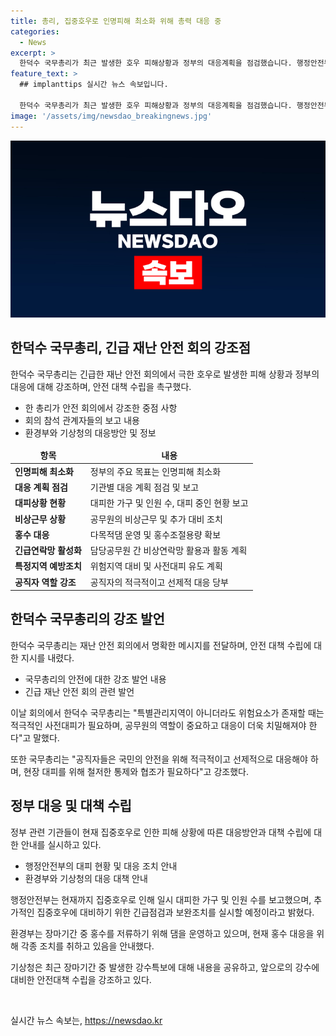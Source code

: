 ```yaml
---
title: 총리, 집중호우로 인명피해 최소화 위해 총력 대응 중
categories:
  - News
excerpt: >
  한덕수 국무총리가 최근 발생한 호우 피해상황과 정부의 대응계획을 점검했습니다. 행정안전부는 6개 시·도에서 2585세대 3568명이 대피하고 있으며, 1만 4579명의 공무원이 비상근무 중이라고 전했습니다. 환경부는 댐을 운영하여 홍수를 저류하고 있으며, 기상청은 강수구역이 좁고 강수강도가 강화되는 만큼 철저한 대비가 필요하다고 강조했습니다. 한 총리는 무리하게 선제적 대피와 철저한 통제가 필요하다며, 공직자들에게 국민의 생명과 안전을 최우선으로 삼아 업무에 임할 것을 당부했습니다.
feature_text: >
  ## implanttips 실시간 뉴스 속보입니다.

  한덕수 국무총리가 최근 발생한 호우 피해상황과 정부의 대응계획을 점검했습니다. 행정안전부는 6개 시·도에서 2585세대 3568명이 대피하고 있으며, 1만 4579명의 공무원이 비상근무 중이라고 전했습니다. 환경부는 댐을 운영하여 홍수를 저류하고 있으며, 기상청은 강수구역이 좁고 강수강도가 강화되는 만큼 철저한 대비가 필요하다고 강조했습니다. 한 총리는 무리하게 선제적 대피와 철저한 통제가 필요하다며, 공직자들에게 국민의 생명과 안전을 최우선으로 삼아 업무에 임할 것을 당부했습니다.
image: '/assets/img/newsdao_breakingnews.jpg'
---
```


<p><img src="/assets/img/newsdao_breakingnews.jpg" alt="implanttips 속보" /></p>

<h2 data-ke-size="size26">한덕수 국무총리, 긴급 재난 안전 회의 강조점</h2>

<p data-ke-size="size16">한덕수 국무총리는 긴급한 재난 안전 회의에서 극한 호우로 발생한 피해 상황과 정부의 대응에 대해 강조하며, 안전 대책 수립을 촉구했다.</p>

<ul>
<li>한 총리가 안전 회의에서 강조한 중점 사항</li>
<li>회의 참석 관계자들의 보고 내용</li>
<li>환경부와 기상청의 대응방안 및 정보</li>
</ul>

<table>
<thead>
<tr>
<td style="text-align: center; height: 17px;"><b>항목</b></td>
<td style="text-align: center; height: 17px;"><b>내용</b></td>
</tr>
</thead>
<tbody>
<tr>
<td style="text-align: left; height: 17px;"><b>인명피해 최소화</b></td>
<td style="text-align: left; height: 17px;">정부의 주요 목표는 인명피해 최소화</td>
</tr>
<tr>
<td style="text-align: left; height: 17px;"><b>대응 계획 점검</b></td>
<td style="text-align: left; height: 17px;">기관별 대응 계획 점검 및 보고</td>
</tr>
<tr>
<td style="text-align: left; height: 17px;"><b>대피상황 현황</b></td>
<td style="text-align: left; height: 17px;">대피한 가구 및 인원 수, 대피 중인 현황 보고</td>
</tr>
<tr>
<td style="text-align: left; height: 17px;"><b>비상근무 상황</b></td>
<td style="text-align: left; height: 17px;">공무원의 비상근무 및 추가 대비 조치</td>
</tr>
<tr>
<td style="text-align: left; height: 17px;"><b>홍수 대응</b></td>
<td style="text-align: left; height: 17px;">다목적댐 운영 및 홍수조절용량 확보</td>
</tr>
<tr>
<td style="text-align: left; height: 17px;"><b>긴급연락망 활성화</b></td>
<td style="text-align: left; height: 17px;">담당공무원 간 비상연락망 활용과 활동 계획</td>
</tr>
<tr>
<td style="text-align: left; height: 17px;"><b>특정지역 예방조치</b></td>
<td style="text-align: left; height: 17px;">위험지역 대비 및 사전대피 유도 계획</td>
</tr>
<tr>
<td style="text-align: left; height: 17px;"><b>공직자 역할 강조</b></td>
<td style="text-align: left; height: 17px;">공직자의 적극적이고 선제적 대응 당부</td>
</tr>
</tbody>
</table>

<h2 data-ke-size="size26">한덕수 국무총리의 강조 발언</h2>

<p data-ke-size="size16">한덕수 국무총리는 재난 안전 회의에서 명확한 메시지를 전달하며, 안전 대책 수립에 대한 지시를 내렸다.</p>

<ul>
<li>국무총리의 안전에 대한 강조 발언 내용</li>
<li>긴급 재난 안전 회의 관련 발언</li>
</ul>

<p data-ke-size="size16">이날 회의에서 한덕수 국무총리는 "특별관리지역이 아니더라도 위험요소가 존재할 때는 적극적인 사전대피가 필요하며, 공무원의 역할이 중요하고 대응이 더욱 치밀해져야 한다"고 말했다.</p>

<p data-ke-size="size16">또한 국무총리는 "공직자들은 국민의 안전을 위해 적극적이고 선제적으로 대응해야 하며, 현장 대피를 위해 철저한 통제와 협조가 필요하다"고 강조했다.</p>

<h2 data-ke-size="size26">정부 대응 및 대책 수립</h2>

<p data-ke-size="size16">정부 관련 기관들이 현재 집중호우로 인한 피해 상황에 따른 대응방안과 대책 수립에 대한 안내를 실시하고 있다.</p>

<ul>
<li>행정안전부의 대피 현황 및 대응 조치 안내</li>
<li>환경부와 기상청의 대응 대책 안내</li>
</ul>

<p data-ke-size="size16">행정안전부는 현재까지 집중호우로 인해 일시 대피한 가구 및 인원 수를 보고했으며, 추가적인 집중호우에 대비하기 위한 긴급점검과 보완조치를 실시할 예정이라고 밝혔다.</p>

<p data-ke-size="size16">환경부는 장마기간 중 홍수를 저류하기 위해 댐을 운영하고 있으며, 현재 홍수 대응을 위해 각종 조치를 취하고 있음을 안내했다.</p>

<p data-ke-size="size16">기상청은 최근 장마기간 중 발생한 강수특보에 대해 내용을 공유하고, 앞으로의 강수에 대비한 안전대책 수립을 강조하고 있다.</p>

<p data-ke-size="size16">&nbsp;</p>
실시간 뉴스 속보는, <a href="https://newsdao.kr" rel="dofollow">https://newsdao.kr</a>



